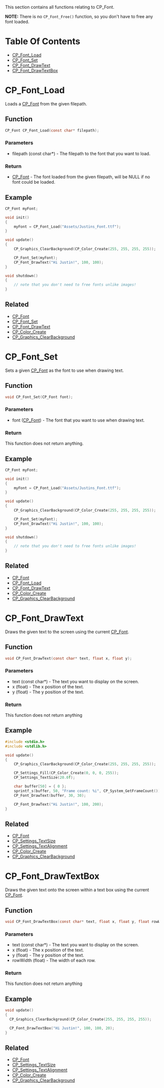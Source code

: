 This section contains all functions relating to CP_Font.

**NOTE:** There is no `CP_Font_Free()` function, so you don't have to free any font loaded.

# Table Of Contents
* [CP_Font_Load](#cp_font_load)
* [CP_Font_Set](#cp_font_set)
* [CP_Font_DrawText](#cp_font_drawtext)
* [CP_Font_DrawTextBox](#cp_font_drawtextbox)

# CP_Font_Load
Loads a [CP_Font](Types.md#cp_font) from the given filepath.

## Function
```C
CP_Font CP_Font_Load(const char* filepath);
```

### Parameters
* filepath (const char*) - The filepath to the font that you want to load.

### Return
* [CP_Font](Types.md#cp_font) - The font loaded from the given filepath, will be NULL if no font could be loaded.

## Example
```C
CP_Font myFont;

void init()
{
    myFont = CP_Font_Load("Assets/Justins_Font.ttf");
}

void update()
{
    CP_Graphics_ClearBackground(CP_Color_Create(255, 255, 255, 255));

    CP_Font_Set(myFont);
    CP_Font_DrawText("Hi Justin!", 100, 100);
}

void shutdown()
{
    // note that you don't need to free fonts unlike images!
}

```

## Related
* [CP_Font](Types.md#cp_font)
* [CP_Font_Set](#cp_font_set)
* [CP_Font_DrawText](#cp_font_drawtext)
* [CP_Color_Create](Color.md#cp_color_create)
* [CP_Graphics_ClearBackground](Graphics.md#cp_graphics_clearbackground)

# CP_Font_Set
Sets a given [CP_Font](Types.md#cp_font) as the font to use when drawing text.

## Function
```C
void CP_Font_Set(CP_Font font);
```

### Parameters
* font ([CP_Font](Types.md#cp_font)) - The font that you want to use when drawing text.

### Return
This function does not return anything.

## Example
```C
CP_Font myFont;

void init()
{
    myFont = CP_Font_Load("Assets/Justins_Font.ttf");
}

void update()
{
    CP_Graphics_ClearBackground(CP_Color_Create(255, 255, 255, 255));

    CP_Font_Set(myFont);
    CP_Font_DrawText("Hi Justin!", 100, 100);
}

void shutdown()
{
    // note that you don't need to free fonts unlike images!
}
```

## Related
* [CP_Font](Types.md#cp_font)
* [CP_Font_Load](#cp_font_load)
* [CP_Font_DrawText](#cp_font_drawtext)
* [CP_Color_Create](Color.md#cp_color_create)
* [CP_Graphics_ClearBackground](Graphics.md#cp_graphics_clearbackground)

# CP_Font_DrawText
Draws the given text to the screen using the current [CP_Font](Types.md#cp_font).

## Function
```C
void CP_Font_DrawText(const char* text, float x, float y);
```

### Parameters
* text (const char*) - The text you want to display on the screen.
* x (float) - The x position of the text.
* y (float) - The y position of the text.

### Return
This function does not return anything

## Example
```C
#include <stdio.h>
#include <stdlib.h>

void update()
{
    CP_Graphics_ClearBackground(CP_Color_Create(255, 255, 255, 255));

    CP_Settings_Fill(CP_Color_Create(0, 0, 0, 255));
    CP_Settings_TextSize(20.0f);

    char buffer[50] = { 0 };
    sprintf_s(buffer, 50, "Frame count: %i", CP_System_GetFrameCount());
    CP_Font_DrawText(buffer, 30, 30);

    CP_Font_DrawText("Hi Justin!", 100, 200);
}
```

## Related
* [CP_Font](Types.md#cp_font)
* [CP_Settings_TextSize](Settings.md#cp_settings_textsize)
* [CP_Settings_TextAlignment](Settings.md#cp_settings_textalignment)
* [CP_Color_Create](Color.md#cp_color_create)
* [CP_Graphics_ClearBackground](Graphics.md#cp_graphics_clearbackground)

# CP_Font_DrawTextBox
Draws the given text onto the screen within a text box using the current [CP_Font](Types.md#cp_font).

## Function
```C
void CP_Font_DrawTextBox(const char* text, float x, float y, float rowWidth);
```

### Parameters
* text (const char*) - The text you want to display on the screen.
* x (float) - The x position of the text.
* y (float) - The y position of the text.
* rowWidth (float) - The width of each row.

### Return
This function does not return anything

## Example
```C
void update()
{
  CP_Graphics_ClearBackground(CP_Color_Create(255, 255, 255, 255));

  CP_Font_DrawTextBox("Hi Justin!", 100, 100, 20);
}
```

## Related
* [CP_Font](Types.md#cp_font)
* [CP_Settings_TextSize](Settings.md#cp_settings_textsize)
* [CP_Settings_TextAlignment](Settings.md#cp_settings_textalignment)
* [CP_Color_Create](Color.md#cp_color_create)
* [CP_Graphics_ClearBackground](Graphics.md#cp_graphics_clearbackground)
